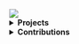 <!-- <h1 align="center">👋 Hi, I'm aeris.</h1>

I'm a graphic designer, fron-end developer and a gamer. Not that I'm good but I'm trying my best! I dabble with JavaScript, HTML/CSS, C# and Python, however I try to play with other languages too such as Lua.

- 📫 How to reach me: Twitter ([@aeristhy](https://twitter.com/aeristhy)) or Discord aeris#0018.
 -->
<!-- ---
<a><h2>🏆 GitHub Trophy</h2></a> -->
<div>
  <img src="https://github-profile-trophy.vercel.app/?username=aeristhy&theme=darkhub&row=2&column=4" />
</div>

<!-- ---
<div>
  <img height="170" align="left" src="https://github-readme-stats.vercel.app/api?username=aeristhy&show_icons=true&count_private=true&include_all_commits=true&hide_border=true&icon_color=fff&bg_color=262743&title_color=fff&text_color=fff" />
 <img  src="https://github-readme-stats.vercel.app/api/top-langs/?username=aeristhy&layout=compact&custom_title=Top%20Languages&hide_border=true&icon_color=fff&bg_color=262743&title_color=fff&text_color=fff"/>
  <img height="165"  src="https://github-readme-stats.vercel.app/api/wakatime?username=aeristhy&layout=compact&hide_border=true&bg_color=262743&text_color=fff" />


  </div> -->


<!-- --- -->

<details>
  <summary><b>Projects</b></summary><br />
  
[![](https://github-readme-stats.vercel.app/api/pin/?username=aeristhy&repo=Random-Cat)](https://github.com/aeristhy/Random-Cat)
  
[![](https://github-readme-stats.vercel.app/api/pin/?username=aeristhy&repo=TypeRacer-Cheat)](https://github.com/aeristhy/TypeRacer-Cheat)


</details>

<details>
  <summary><b>Contributions</b></summary><br />

[![](https://github-readme-stats.vercel.app/api/pin/?username=disboardorg&repo=disboard-i18n&show_owner=true)](https://github.com/disboardorg/disboard-i18n)

</details>
